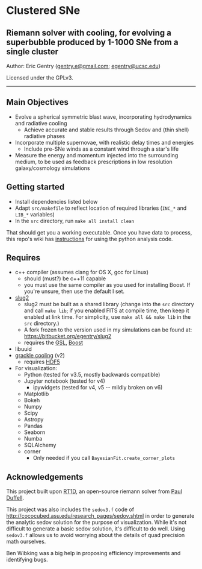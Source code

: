 # Clustered SNe
Riemann solver with cooling, for evolving a superbubble produced by 1-1000 SNe from a single cluster
-------

Author: Eric Gentry   (gentry.e@gmail.com; egentry@ucsc.edu)   

Licensed under the GPLv3.

-------

## Main Objectives
  - Evolve a spherical symmetric blast wave, incorporating hydrodynamics and radiative cooling
    - Achieve accurate and stable results through Sedov and (thin shell) radiative phases
  - Incorporate multiple supernovae, with realistic delay times and energies
    - Include pre-SNe winds as a constant wind through a star's life
  - Measure the energy and momentum injected into the surrounding medium, to be used as feedback prescriptions in low resolution galaxy/cosmology simulations


## Getting started
- Install dependencies listed below
- Adapt `src/makefile` to reflect location of required libraries (`INC_*` and `LIB_*` variables)
- In the `src` directory, run `make all install clean`

That should get you a working executable. Once you have data to process, this repo's wiki has [instructions](https://github.com/egentry/clustered_SNe/wiki/Getting-Starting-with-the-Analysis-Package) for using the python analysis code.


## Requires
  - c++ compiler (assumes clang for OS X, gcc for Linux)
    - should (must?) be c++11 capable
    - you must use the same compiler as you used for installing Boost. If you're unsure, then use the default I set.
  - [slug2](https://bitbucket.org/krumholz/slug2)
    - slug2 must be built as a shared library (change into the `src` directory and call `make lib`; if you enabled FITS at compile time, then keep it enabled at link time. For simplicity, use `make all && make lib` in the `src` directory.)
    - A fork frozen to the version used in my simulations can be found at: https://bitbucket.org/egentry/slug2
    - requires the [GSL](https://www.gnu.org/software/gsl/), [Boost](http://www.boost.org/)
  - libuuid
  - [grackle cooling](https://bitbucket.org/grackle/grackle) (v2)
    - requires [HDF5](https://www.hdfgroup.org/HDF5/release/obtain5.html)
  - For visualization:
    - Python (tested for v3.5, mostly backwards compatible)
    - Jupyter notebook (tested for v4)
      - ipywidgets (tested for v4, v5 -- mildly broken on v6)
    - Matplotlib
    - Bokeh
    - Numpy
    - Scipy
    - Astropy
    - Pandas
    - Seaborn
    - Numba
    - SQLAlchemy
    - corner
      - Only needed if you call `BayesianFit.create_corner_plots`


## Acknowledgements
This project built upon [RT1D](https://github.com/duffell/RT1D), an open-source riemann solver from [Paul Duffell](http://duffell.org/).

This project was also includes the `sedov3.f` code of http://cococubed.asu.edu/research_pages/sedov.shtml in order to generate the analytic sedov solution for the purpose of visualization.  While it's not difficult to generate a basic sedov solution, it's difficult to do well. Using `sedov3.f` allows us to avoid worrying about the details of quad precision math ourselves.

Ben Wibking was a big help in proposing efficiency improvements and identifying bugs.
